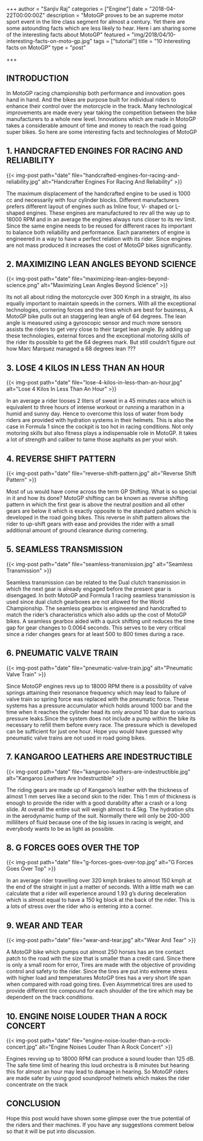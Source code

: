 +++
author = "Sanjiv Raj"
categories = ["Engine"]
date = "2018-04-22T00:00:00Z"
description = "MotoGP proves to be an supreme motor sport event in the litre class segment for almost a century. Yet there are some astounding facts which are less likely to hear. Here i am sharing some of the interesting facts about MotoGP"
featured = "img/2018/04/10-interesting-facts-on-moto-gp.jpg"
tags = ["tutorial"]
title = "10 Interesting facts on MotoGP"
type = "post"

+++
## INTRODUCTION
In MotoGP racing championship both performance and innovation goes hand in hand. And the bikes are purpose built for individual riders to enhance their control over the motorcycle in the track. Many technological improvements are made every year taking the competition between the bike manufacturers to a whole new level. Innovations which are made in MotoGP takes a considerable amount of time and money to reach the road going super bikes. So here are some interesting facts and technologies of MotoGP


## 1. HANDCRAFTED ENGINES FOR RACING AND RELIABILITY
{{< img-post path="date" file="handcrafted-engines-for-racing-and-reliability.jpg" alt="Handcrafter Engines For Racing And Reliability" >}}


The maximum displacement of the handcrafted engine to be used is 1000 cc and necessarily with  four cylinder blocks. Different manufacturers prefers different layout of engines such as Inline four, V- shaped or L-shaped engines. These engines are manufactured to rev all the way up to 18000 RPM and in an average the engines always runs closer to its rev limit. Since the same engine needs to be reused for different races its important to balance both reliability and performance. Each parameters of engine is engineered in a way to have a perfect relation with its rider. Since engines are not mass produced it increases the cost of MotoGP bikes significantly.


## 2. MAXIMIZING LEAN ANGLES BEYOND SCIENCE
{{< img-post path="date" file="maximizing-lean-angles-beyond-science.png" alt="Maximizing Lean Angles Beyond Science" >}}

Its not all about riding the motorcycle over 300 Kmph in a straight, its also equally important to maintain speeds in the corners. With all the exceptional technologies, cornering forces and the tires which are best for business, A MotoGP bike pulls out an staggering lean angle of 64 degrees. The lean angle is measured using a gyroscopic sensor and much more sensors assists the riders to get very close to their target lean angle. By adding up these technologies, external forces and the exceptional motoring skills of the rider its possible to get the 64 degrees mark. But still couldn’t figure out how Marc Marquez managed a 68 degrees lean ???


## 3. LOSE 4 KILOS IN LESS THAN AN HOUR
{{< img-post path="date" file="lose-4-kilos-in-less-than-an-hour.jpg" alt="Lose 4 Kilos In Less Than An Hour" >}}


In an average a rider looses 2 liters of sweat in a 45 minutes race which is equivalent to three hours of intense workout or running a marathon in a humid and sunny day. Hence to overcome this loss of water from body riders are provided with hydration systems in their helmets. This is also the case in Formula 1 since the cockpit is too hot in racing conditions. Not only motoring skills but also fitness plays a indispensable role in MotoGP. It takes a lot of strength and caliber to tame those asphalts as per your wish.


## 4. REVERSE SHIFT PATTERN
{{< img-post path="date" file="reverse-shift-pattern.jpg" alt="Reverse Shift Pattern" >}}


Most of us would have come across the term GP Shifting. What is so special in it and how its done? MotoGP shifting can be known as reverse shifting pattern in which the first gear is above the neutral position and all other gears are below it which is exactly opposite to the standard pattern which is developed in the road going bikes. This reverse in shift pattern allows the rider to up-shift gears with ease and provides the rider with a small additional amount of ground clearance during cornering.


## 5. SEAMLESS TRANSMISSION
{{< img-post path="date" file="seamless-transmission.jpg" alt="Seamless Transmission" >}}

Seamless transmission can be related to the Dual clutch transmission in which the next gear is already engaged before the present gear is disengaged. In both MotoGP and Formula 1 racing seamless transmission is used since dual clutch gearboxes are not allowed for the World Championship. The seamless gearbox is engineered and handcrafted to match the rider’s characteristics which also adds up the cost of MotoGP bikes. A seamless gearbox aided with a quick shifting unit reduces the time gap for gear changes to 0.0064 seconds. This serves to be very critical since a rider changes gears for at least 500 to 800 times during a race.


## 6. PNEUMATIC VALVE TRAIN
{{< img-post path="date" file="pneumatic-valve-train.jpg" alt="Pneumatic Valve Train" >}}

Since MotoGP engines revs up to 18000 RPM there is a possibility of valve springs attaining their resonance frequency which may lead to failure of valve train so spring force was replaced with the pneumatic force. These systems has a pressure accumulator which holds around 1000 bar and the time when it reaches the cylinder head its only around 10 bar due to various pressure leaks.Since the system does not include a pump within the bike its necessary to refill them before every race. The pressure which is developed can be sufficient for just one hour. Hope you would have guessed why pneumatic valve trains are not used in road going bikes.


## 7. KANGAROO LEATHERS ARE INDESTRUCTIBLE
{{< img-post path="date" file="kangaroo-leathers-are-indestructible.jpg" alt="Kangaroo Leathers Are Indestructible" >}}


The riding gears are made up of Kangaroo’s leather with the thickness of almost 1 mm serves like a second skin to the rider. This 1 mm of thickness is enough to provide the rider with a good durability after a crash or a long slide. At overall the entire suit will weigh almost to 4.5kg. The hydration sits in the aerodynamic hump of the suit. Normally there will only be 200-300 milliliters of fluid because one of the big issues in racing is weight, and everybody wants to be as light as possible.


## 8. G FORCES GOES OVER THE TOP
{{< img-post path="date" file="g-forces-goes-over-top.jpg" alt="G Forces Goes Over Top" >}}


In an average rider travelling over 320 kmph brakes to almost 150 kmph at the end of the straight in just a matter of seconds. With a little math we can calculate that a rider will experience around 1.93 g’s during deceleration which is almost equal to have a 150 kg block at the back of the rider. This is a lots of stress over the rider who is entering into a corner.


## 9. WEAR AND TEAR
{{< img-post path="date" file="wear-and-tear.jpg" alt="Wear And Tear" >}}


A MotoGP bike which pumps out almost 250 horses has an tire contact patch to the road with the size that is smaller than a credit card. Since there is only a small room for error, Tires are made with the objective of providing control and safety to the rider. Since the tires are put into extreme stress with higher load and temperatures MotoGP tires has a very short life span when compared with road going tires. Even Asymmetrical tires are used to provide different tire compound for each shoulder of the tire which may be dependent on the track conditions.


## 10. ENGINE NOISE LOUDER THAN A ROCK CONCERT
{{< img-post path="date" file="engine-noise-louder-than-a-rock-concert.jpg" alt="Engine Noises Louder Than A Rock Concert" >}}


Engines revving up to 18000 RPM can produce a sound louder than 125 dB. The safe time limit of hearing this loud orchestra is 8 minutes but hearing this for almost an hour may lead to damage in hearing. So MotoGP riders are made safer by using good soundproof helmets which makes the rider concentrate on the track

## CONCLUSION
Hope this post would have shown some glimpse over the true potential of the riders and their machines. If you have any suggestions comment below so that it will be put into discussion. 